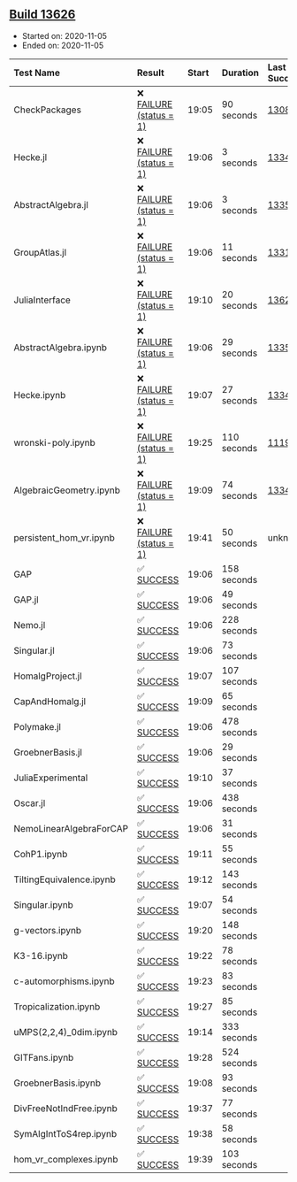 ## [Build 13626](https://oscarci.mathematik.uni-kl.de/job/oscar/13626/)

* Started on: 2020-11-05
* Ended on: 2020-11-05

| Test Name    | Result | Start | Duration | Last Success | First Failure |
|:-------------|:-------|:------|:---------|:-------------|:--------------|
| CheckPackages | ❌ [FAILURE (status = 1)](https://oscarci.mathematik.uni-kl.de/job/oscar/13626/artifact/logs/build-13626/CheckPackages.log) | 19:05 | 90 seconds | [13085](https://oscarci.mathematik.uni-kl.de/job/oscar/13085/) | [13086](https://oscarci.mathematik.uni-kl.de/job/oscar/13086/) |
| Hecke.jl | ❌ [FAILURE (status = 1)](https://oscarci.mathematik.uni-kl.de/job/oscar/13626/artifact/logs/build-13626/Hecke.jl.log) | 19:06 | 3 seconds | [13341](https://oscarci.mathematik.uni-kl.de/job/oscar/13341/) | [13342](https://oscarci.mathematik.uni-kl.de/job/oscar/13342/) |
| AbstractAlgebra.jl | ❌ [FAILURE (status = 1)](https://oscarci.mathematik.uni-kl.de/job/oscar/13626/artifact/logs/build-13626/AbstractAlgebra.jl.log) | 19:06 | 3 seconds | [13355](https://oscarci.mathematik.uni-kl.de/job/oscar/13355/) | [13356](https://oscarci.mathematik.uni-kl.de/job/oscar/13356/) |
| GroupAtlas.jl | ❌ [FAILURE (status = 1)](https://oscarci.mathematik.uni-kl.de/job/oscar/13626/artifact/logs/build-13626/GroupAtlas.jl.log) | 19:06 | 11 seconds | [13311](https://oscarci.mathematik.uni-kl.de/job/oscar/13311/) | [13312](https://oscarci.mathematik.uni-kl.de/job/oscar/13312/) |
| JuliaInterface | ❌ [FAILURE (status = 1)](https://oscarci.mathematik.uni-kl.de/job/oscar/13626/artifact/logs/build-13626/JuliaInterface.log) | 19:10 | 20 seconds | [13624](https://oscarci.mathematik.uni-kl.de/job/oscar/13624/) | [13625](https://oscarci.mathematik.uni-kl.de/job/oscar/13625/) |
| AbstractAlgebra.ipynb | ❌ [FAILURE (status = 1)](https://oscarci.mathematik.uni-kl.de/job/oscar/13626/artifact/logs/build-13626/AbstractAlgebra.ipynb.log) | 19:06 | 29 seconds | [13355](https://oscarci.mathematik.uni-kl.de/job/oscar/13355/) | [13356](https://oscarci.mathematik.uni-kl.de/job/oscar/13356/) |
| Hecke.ipynb | ❌ [FAILURE (status = 1)](https://oscarci.mathematik.uni-kl.de/job/oscar/13626/artifact/logs/build-13626/Hecke.ipynb.log) | 19:07 | 27 seconds | [13341](https://oscarci.mathematik.uni-kl.de/job/oscar/13341/) | [13342](https://oscarci.mathematik.uni-kl.de/job/oscar/13342/) |
| wronski-poly.ipynb | ❌ [FAILURE (status = 1)](https://oscarci.mathematik.uni-kl.de/job/oscar/13626/artifact/logs/build-13626/wronski-poly.ipynb.log) | 19:25 | 110 seconds | [11192](https://oscarci.mathematik.uni-kl.de/job/oscar/11192/) | [11193](https://oscarci.mathematik.uni-kl.de/job/oscar/11193/) |
| AlgebraicGeometry.ipynb | ❌ [FAILURE (status = 1)](https://oscarci.mathematik.uni-kl.de/job/oscar/13626/artifact/logs/build-13626/AlgebraicGeometry.ipynb.log) | 19:09 | 74 seconds | [13341](https://oscarci.mathematik.uni-kl.de/job/oscar/13341/) | [13342](https://oscarci.mathematik.uni-kl.de/job/oscar/13342/) |
| persistent_hom_vr.ipynb | ❌ [FAILURE (status = 1)](https://oscarci.mathematik.uni-kl.de/job/oscar/13626/artifact/logs/build-13626/persistent_hom_vr.ipynb.log) | 19:41 | 50 seconds | unknown | unknown |
| GAP | ✅ [SUCCESS](https://oscarci.mathematik.uni-kl.de/job/oscar/13626/artifact/logs/build-13626/GAP.log) | 19:06 | 158 seconds |  |  |
| GAP.jl | ✅ [SUCCESS](https://oscarci.mathematik.uni-kl.de/job/oscar/13626/artifact/logs/build-13626/GAP.jl.log) | 19:06 | 49 seconds |  |  |
| Nemo.jl | ✅ [SUCCESS](https://oscarci.mathematik.uni-kl.de/job/oscar/13626/artifact/logs/build-13626/Nemo.jl.log) | 19:06 | 228 seconds |  |  |
| Singular.jl | ✅ [SUCCESS](https://oscarci.mathematik.uni-kl.de/job/oscar/13626/artifact/logs/build-13626/Singular.jl.log) | 19:06 | 73 seconds |  |  |
| HomalgProject.jl | ✅ [SUCCESS](https://oscarci.mathematik.uni-kl.de/job/oscar/13626/artifact/logs/build-13626/HomalgProject.jl.log) | 19:07 | 107 seconds |  |  |
| CapAndHomalg.jl | ✅ [SUCCESS](https://oscarci.mathematik.uni-kl.de/job/oscar/13626/artifact/logs/build-13626/CapAndHomalg.jl.log) | 19:09 | 65 seconds |  |  |
| Polymake.jl | ✅ [SUCCESS](https://oscarci.mathematik.uni-kl.de/job/oscar/13626/artifact/logs/build-13626/Polymake.jl.log) | 19:06 | 478 seconds |  |  |
| GroebnerBasis.jl | ✅ [SUCCESS](https://oscarci.mathematik.uni-kl.de/job/oscar/13626/artifact/logs/build-13626/GroebnerBasis.jl.log) | 19:06 | 29 seconds |  |  |
| JuliaExperimental | ✅ [SUCCESS](https://oscarci.mathematik.uni-kl.de/job/oscar/13626/artifact/logs/build-13626/JuliaExperimental.log) | 19:10 | 37 seconds |  |  |
| Oscar.jl | ✅ [SUCCESS](https://oscarci.mathematik.uni-kl.de/job/oscar/13626/artifact/logs/build-13626/Oscar.jl.log) | 19:06 | 438 seconds |  |  |
| NemoLinearAlgebraForCAP | ✅ [SUCCESS](https://oscarci.mathematik.uni-kl.de/job/oscar/13626/artifact/logs/build-13626/NemoLinearAlgebraForCAP.log) | 19:06 | 31 seconds |  |  |
| CohP1.ipynb | ✅ [SUCCESS](https://oscarci.mathematik.uni-kl.de/job/oscar/13626/artifact/logs/build-13626/CohP1.ipynb.log) | 19:11 | 55 seconds |  |  |
| TiltingEquivalence.ipynb | ✅ [SUCCESS](https://oscarci.mathematik.uni-kl.de/job/oscar/13626/artifact/logs/build-13626/TiltingEquivalence.ipynb.log) | 19:12 | 143 seconds |  |  |
| Singular.ipynb | ✅ [SUCCESS](https://oscarci.mathematik.uni-kl.de/job/oscar/13626/artifact/logs/build-13626/Singular.ipynb.log) | 19:07 | 54 seconds |  |  |
| g-vectors.ipynb | ✅ [SUCCESS](https://oscarci.mathematik.uni-kl.de/job/oscar/13626/artifact/logs/build-13626/g-vectors.ipynb.log) | 19:20 | 148 seconds |  |  |
| K3-16.ipynb | ✅ [SUCCESS](https://oscarci.mathematik.uni-kl.de/job/oscar/13626/artifact/logs/build-13626/K3-16.ipynb.log) | 19:22 | 78 seconds |  |  |
| c-automorphisms.ipynb | ✅ [SUCCESS](https://oscarci.mathematik.uni-kl.de/job/oscar/13626/artifact/logs/build-13626/c-automorphisms.ipynb.log) | 19:23 | 83 seconds |  |  |
| Tropicalization.ipynb | ✅ [SUCCESS](https://oscarci.mathematik.uni-kl.de/job/oscar/13626/artifact/logs/build-13626/Tropicalization.ipynb.log) | 19:27 | 85 seconds |  |  |
| uMPS(2,2,4)_0dim.ipynb | ✅ [SUCCESS](https://oscarci.mathematik.uni-kl.de/job/oscar/13626/artifact/logs/build-13626/uMPS-2-2-4-_0dim.ipynb.log) | 19:14 | 333 seconds |  |  |
| GITFans.ipynb | ✅ [SUCCESS](https://oscarci.mathematik.uni-kl.de/job/oscar/13626/artifact/logs/build-13626/GITFans.ipynb.log) | 19:28 | 524 seconds |  |  |
| GroebnerBasis.ipynb | ✅ [SUCCESS](https://oscarci.mathematik.uni-kl.de/job/oscar/13626/artifact/logs/build-13626/GroebnerBasis.ipynb.log) | 19:08 | 93 seconds |  |  |
| DivFreeNotIndFree.ipynb | ✅ [SUCCESS](https://oscarci.mathematik.uni-kl.de/job/oscar/13626/artifact/logs/build-13626/DivFreeNotIndFree.ipynb.log) | 19:37 | 77 seconds |  |  |
| SymAlgIntToS4rep.ipynb | ✅ [SUCCESS](https://oscarci.mathematik.uni-kl.de/job/oscar/13626/artifact/logs/build-13626/SymAlgIntToS4rep.ipynb.log) | 19:38 | 58 seconds |  |  |
| hom_vr_complexes.ipynb | ✅ [SUCCESS](https://oscarci.mathematik.uni-kl.de/job/oscar/13626/artifact/logs/build-13626/hom_vr_complexes.ipynb.log) | 19:39 | 103 seconds |  |  |
